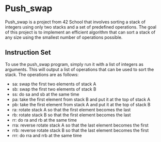 # Push_swap

Push_swap is a project from 42 School that involves sorting a stack of integers using only two stacks and a set of predefined operations. The goal of this project is to implement an efficient algorithm that can sort a stack of any size using the smallest number of operations possible.

## Instruction Set

To use the push_swap program, simply run it with a list of integers as arguments. This will output a list of operations that can be used to sort the stack. The operations are as follows:

* sa: swap the first two elements of stack A
* sb: swap the first two elements of stack B
* ss: do sa and sb at the same time
* pa: take the first element from stack B and put it at the top of stack A
* pb: take the first element from stack A and put it at the top of stack B
* ra: rotate stack A so that the first element becomes the last
* rb: rotate stack B so that the first element becomes the last
* rr: do ra and rb at the same time
* rra: reverse rotate stack A so that the last element becomes the first
* rrb: reverse rotate stack B so that the last element becomes the first
* rrr: do rra and rrb at the same time
